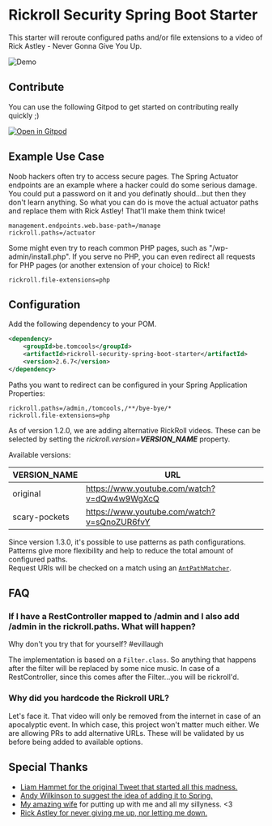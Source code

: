 # Rickroll Security Spring Boot Starter

This starter will reroute configured paths and/or file extensions to a video of Rick Astley - Never Gonna Give You Up.

![Demo](https://github.com/TomCools/rickroll-security-spring-boot-starter/blob/main/docs/rickroll-demo.gif)

## Contribute

You can use the following Gitpod to get started on contributing really quickly ;)

[![Open in Gitpod](https://gitpod.io/button/open-in-gitpod.svg)](https://gitpod.io/#https://github.com/TomCools/rickroll-security-spring-boot-starter)

## Example Use Case

Noob hackers often try to access secure pages. The Spring Actuator endpoints are an example where a hacker could do some serious damage. You could put a password on it and you definatly should...but then they don't learn anything. So what you can do is move the actual actuator paths and replace them with Rick Astley! That'll make them think twice!

```
management.endpoints.web.base-path=/manage
rickroll.paths=/actuator
```

Some might even try to reach common PHP pages, such as "/wp-admin/install.php". If you serve no PHP, you can even redirect all requests for PHP pages (or another extension of your choice) to Rick!

```
rickroll.file-extensions=php
```

## Configuration

Add the following dependency to your POM.

```xml
<dependency>
    <groupId>be.tomcools</groupId>
    <artifactId>rickroll-security-spring-boot-starter</artifactId>
    <version>2.6.7</version>
</dependency>
```

Paths you want to redirect can be configured in your Spring Application Properties:

```
rickroll.paths=/admin,/tomcools,/**/bye-bye/*
rickroll.file-extensions=php
```

As of version 1.2.0, we are adding alternative RickRoll videos.
These can be selected by setting the *rickroll.version=**VERSION_NAME*** property.

Available versions:

| VERSION_NAME  | URL                                          |
|---------------|----------------------------------------------|
| original      | https://www.youtube.com/watch?v=dQw4w9WgXcQ  |
| scary-pockets | https://www.youtube.com/watch?v=sQnoZUR6fvY |

Since version 1.3.0, it's possible to use patterns as path configurations. Patterns give more flexibility and help to reduce the total amount of configured paths.  
Request URIs will be checked on a match using an [`AntPathMatcher`](https://docs.spring.io/spring-framework/docs/current/javadoc-api/org/springframework/util/AntPathMatcher.html).

## FAQ

### If I have a RestController mapped to /admin and I also add /admin in the rickroll.paths. What will happen?

Why don't you try that for yourself? #evillaugh

The implementation is based on a `Filter.class`. So anything that happens after the filter will be replaced by some nice music.
In case of a RestController, since this comes after the Filter...you will be rickroll'd.

### Why did you hardcode the Rickroll URL?
Let's face it. That video will only be removed from the internet in case of an apocalyptic event. In which case, this project won't matter much either.
We are allowing PRs to add alternative URLs. These will be validated by us before being added to available options.


## Special Thanks
- [Liam Hammet for the original Tweet that started all this madness.](https://twitter.com/LiamHammett/status/1260984553570570240)
- [Andy Wilkinson to suggest the idea of adding it to Spring.](https://twitter.com/ankinson/status/1261724332553900034)
- [My amazing wife](https://twitter.com/HenderickxSilke) for putting up with me and all my sillyness. <3
- [Rick Astley for never giving me up, nor letting me down.](https://www.youtube.com/watch?v=dQw4w9WgXcQ)
